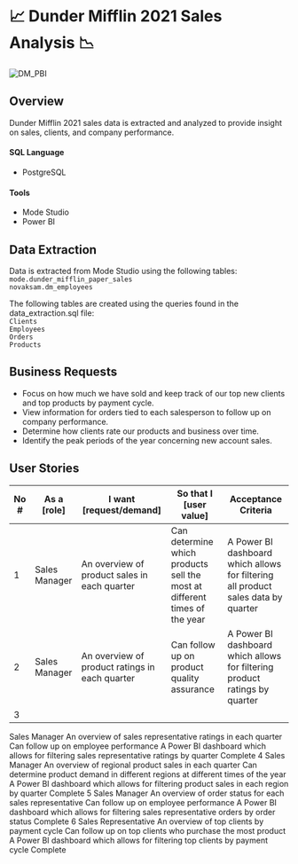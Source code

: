 # :chart_with_upwards_trend: Dunder Mifflin 2021 Sales Analysis :chart_with_downwards_trend:

![DM_PBI](https://github.com/vsupapo/DataAnalysis/assets/60374437/bcb12a4d-53fc-41ca-bdfd-de5cb09ebbd4)


## Overview
Dunder Mifflin 2021 sales data is extracted and analyzed to provide insight on sales, clients, and company performance.

#### SQL Language
- PostgreSQL

#### Tools
- Mode Studio
- Power BI

## Data Extraction
Data is extracted from Mode Studio using the following tables:  
`mode.dunder_mifflin_paper_sales`   
`novaksam.dm_employees`   

The following tables are created using the queries found in the data_extraction.sql file:  
`Clients`   
`Employees`   
`Orders`   
`Products`   

## Business Requests
- Focus on how much we have sold and keep track of our top new clients and top products by payment cycle.
- View information for orders tied to each salesperson to follow up on company performance.
- Determine how clients rate our products and business over time.
- Identify the peak periods of the year concerning new account sales.

## User Stories

| No # | As a [role] | I want [request/demand] | So that I [user value] | Acceptance Criteria |
|------|-------------|-------------------------|------------------------|---------------------|
| 1 | Sales Manager | An overview of product sales in each quarter | Can determine which products sell the most at different times of the year | A Power BI dashboard which allows for filtering all product sales data by quarter
| 2 | Sales Manager | An overview of product ratings in each quarter | Can follow up on product quality assurance | A Power BI dashboard which allows for filtering product ratings by quarter
| 3
Sales Manager
An overview of sales representative ratings in each quarter
Can follow up on employee performance 
A Power BI dashboard which allows for filtering sales representative ratings by quarter
Complete
4
Sales Manager
An overview of regional product sales in each quarter
Can determine product demand in different regions at different times of the year
A Power BI dashboard which allows for filtering product sales in each region by quarter 
Complete
5
Sales Manager
An overview of order status for each sales representative
Can follow up on employee performance
A Power BI dashboard which allows for filtering sales representative orders by order status
Complete
6
Sales Representative
An overview of top clients by payment cycle
Can follow up on top clients who purchase the most product
A Power BI dashboard which allows for filtering top clients by payment cycle
Complete

